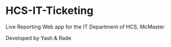 # HCS-IT-Ticketing
Live Reporting Web app for the IT Department of HCS, McMaster

Developed by Yash & Rade
